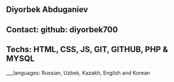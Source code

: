 ## Diyorbek Abduganiev
## Contact: github: diyorbek700 
## Techs: HTML, CSS, JS, GIT, GITHUB, PHP & MYSQL
___languages: Russian, Uzbek, Kazakh, English and Korean
